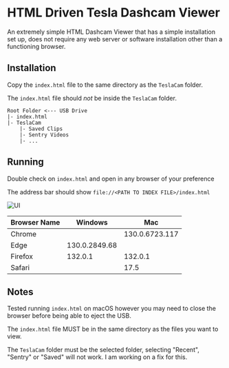# HTML Driven Tesla Dashcam Viewer
An extremely simple HTML Dashcam Viewer that has a simple installation set up, does not require any web server or software installation other than a functioning browser.

## Installation
Copy the `index.html` file to the same directory as the `TeslaCam` folder.

The `index.html` file should *not* be inside the `TeslaCam` folder.
```
Root Folder <--- USB Drive
|- index.html
|- TeslaCam
    |- Saved Clips
    |- Sentry Videos
    |- ...
```

## Running
Double check on `index.html` and open in any browser of your preference

The address bar should show `file://<PATH TO INDEX FILE>/index.html`

![UI](https://github.com/Lythinari/TeslaCamViewer/blob/main/instructions/main.png)


| Browser Name             | Windows         | Mac             |
| ------------------------ | --------------- | --------------- |
| Chrome                   |                 | 130.0.6723.117  |
| Edge                     | 130.0.2849.68   |                 |
| Firefox                  | 132.0.1         | 132.0.1         |
| Safari                   |                 | 17.5            |



## Notes
Tested running `index.html` on macOS however you may need to close the browser before being able to eject the USB.

The `index.html` file MUST be in the same directory as the files you want to view.

The `TeslaCam` folder must be the selected folder, selecting "Recent", "Sentry" or "Saved" will not work. I am working on a fix for this.
